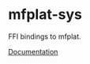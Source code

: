 # mfplat-sys #
FFI bindings to mfplat.

[Documentation](https://retep998.github.io/doc/mfplat-sys/)
